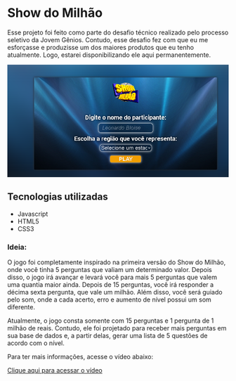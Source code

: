 # Show do Milhão

Esse projeto foi feito como parte do desafio técnico realizado pelo processo seletivo da Jovem Gênios. Contudo, esse desafio fez com que eu me esforçasse e produzisse um dos maiores produtos que eu tenho atualmente. Logo, estarei disponibilizando ele aqui permanentemente.

![Página inicial](img/cover.png)

## Tecnologias utilizadas

- Javascript
- HTML5
- CSS3

### Ideia:

O jogo foi completamente inspirado na primeira versão do Show do Milhão, onde você tinha 5 perguntas que valiam um determinado valor. Depois disso, o jogo irá avançar e levará você para mais 5 perguntas que valem uma quantia maior ainda. Depois de 15 perguntas, você irá responder a décima sexta pergunta, que vale um milhão. Além disso, você será guiado pelo som, onde a cada acerto, erro e aumento de nível possui um som diferente. 

Atualmente, o jogo consta somente com 15 perguntas e 1 pergunta de 1 milhão de reais. Contudo, ele foi projetado para receber mais perguntas em sua base de dados e, a partir delas, gerar uma lista de 5 questões de acordo com o nível.

Para ter mais informações, acesse o vídeo abaixo:

[Clique aqui para acessar o vídeo](https://www.youtube.com)